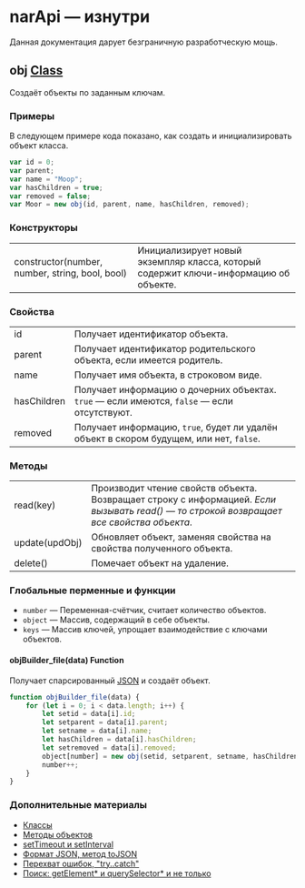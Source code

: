 # narApi — изнутри
Данная документация дарует безграничную разработческую мощь.
## obj [Class](https://learn.javascript.ru/es-class)
Создаёт объекты по заданным ключам.
### Примеры
В следующем примере кода показано, как создать и инициализировать объект класса.
```javascript
var id = 0;
var parent;
var name = "Моор";
var hasChildren = true;
var removed = false;
var Moor = new obj(id, parent, name, hasChildren, removed);
```
### Конструкторы
|||
|:-|:-|
|constructor(number, number, string, bool, bool)|Инициализирует новый экземпляр класса, который содержит ключи-информацию об объекте.|
### Свойства
|||
|:-|:-|
| id | Получает идентификатор объекта.|
| parent | Получает идентификатор родительского объекта, если имеется родитель.|
| name | Получает имя объекта, в строковом виде.|
| hasChildren | Получает информацию о дочерних объектах. `true` — если имеются, `false` — если отсутствуют.|
| removed | Получает информацию, `true`, будет ли удалён объект в скором будущем, или нет, `false`.|
### Методы
|||
|:-|:-|
| read(key) | Производит чтение свойств объекта. Возвращает строку с информацией. *Если вызывать read() — то строкой возвращает все свойства объекта*.|
| update(updObj) | Обновляет объект, заменяя свойства на свойства полученного объекта.|
| delete() | Помечает объект на удаление.|
### Глобальные перменные и функции
* `number` — Переменная-счётчик, считает количество объектов.
* `object` — Массив, содержащий в себе объекты.
* `keys` — Массив ключей, упрощает взаимодействие с ключами объектов.
#### objBuilder_file(data) Function
Получает спарсированный [JSON](https://learn.javascript.ru/json) и создаёт объект.
```javascript
function objBuilder_file(data) {
    for (let i = 0; i < data.length; i++) {
        let setid = data[i].id;
        let setparent = data[i].parent;
        let setname = data[i].name;
        let hasChildren = data[i].hasChildren;
        let setremoved = data[i].removed;
        object[number] = new obj(setid, setparent, setname, hasChildren, setremoved);
        number++;
    }
}
```
### Дополнительные материалы
* [Классы](https://learn.javascript.ru/es-class)
* [Методы объектов](https://learn.javascript.ru/object-methods)
* [setTimeout и setInterval](https://learn.javascript.ru/settimeout-setinterval)
* [Формат JSON, метод toJSON](https://learn.javascript.ru/json)
* [Перехват ошибок, "try..catch"](https://learn.javascript.ru/exception)
* [Поиск: getElement* и querySelector* и не только](https://learn.javascript.ru/searching-elements-dom)